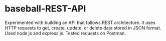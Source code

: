# baseball-REST-API

Experimented with building an API that follows REST architecture. It uses HTTP requests to get, create, update, or delete data stored in JSON format. Used node js and express js. Tested requests on Postman.
